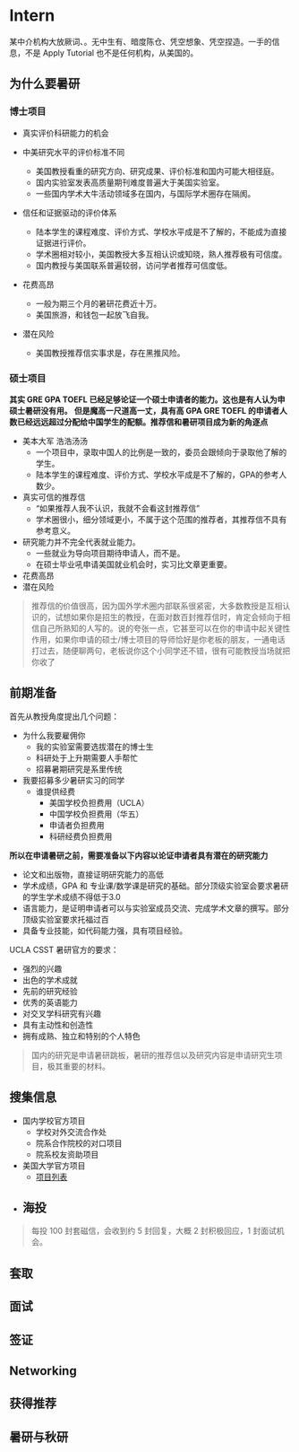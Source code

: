 # Intern
某中介机构大放厥词、。无中生有、暗度陈仓、凭空想象、凭空捏造。一手的信息，不是 Apply Tutorial 也不是任何机构，从美国的。

## 为什么要暑研 ##

### 博士项目 ###

- 真实评价科研能力的机会
 
- 中美研究水平的评价标准不同
  - 美国教授看重的研究方向、研究成果、评价标准和国内可能大相径庭。
  - 国内实验室发表高质量期刊难度普遍大于美国实验室。
  - 一些国内学术大牛活动领域多在国内，与国际学术圈存在隔阂。
- 信任和证据驱动的评价体系
  - 陆本学生的课程难度、评价方式、学校水平成是不了解的，不能成为直接证据进行评价。
  - 学术圈相对较小，美国教授大多互相认识或知晓，熟人推荐极有可信度。
  - 国内教授与美国联系普遍较弱，访问学者推荐可信度低。
- 花费高昂
  - 一般为期三个月的暑研花费近十万。
  - 美国旅游，和钱包一起放飞自我。
- 潜在风险
  - 美国教授推荐信实事求是，存在黑推风险。


### 硕士项目 ###

**其实 GRE GPA TOEFL 已经足够论证一个硕士申请者的能力。这也是有人认为申硕士暑研没有用。**
**但是魔高一尺道高一丈，具有高 GPA GRE TOEFL 的申请者人数已经远远超过分配给中国学生的配额。推荐信和暑研项目成为新的角逐点**


- 美本大军 浩浩汤汤
  - 一个项目中，录取中国人的比例是一致的，委员会跟倾向于录取他了解的学生。
  - 陆本学生的课程难度、评价方式、学校水平成是不了解的，GPA的参考人数少。
- 真实可信的推荐信
  - “如果推荐人我不认识，我就不会看这封推荐信”
  - 学术圈很小，细分领域更小，不属于这个范围的推荐者，其推荐信不具有参考意义。
- 研究能力并不完全代表就业能力。
  - 一些就业为导向项目期待申请人，而不是。
  - 在硕士毕业吼申请美国就业机会时，实习比文章更重要。
- 花费高昂
- 潜在风险
  

> 推荐信的价值很高，因为国外学术圈内部联系很紧密，大多数教授是互相认识的，试想如果你是招生的教授，在面对数百封推荐信时，肯定会倾向于相信自己所熟知的人写的。说的夸张一点，它甚至可以在你的申请中起关键性作用，如果你申请的硕士/博士项目的导师恰好是你老板的朋友，一通电话打过去，随便聊两句，老板说你这个小同学还不错，很有可能教授当场就把你收了

 
## 前期准备 ##
首先从教授角度提出几个问题：
- 为什么我要雇佣你
  - 我的实验室需要选拔潜在的博士生
  - 科研处于上升期需要人手帮忙
  - 招募暑期研究是系里传统
- 我要招募多少暑研实习的同学
   - 谁提供经费
     - 美国学校负担费用（UCLA）
     - 中国学校负担费用（华五）
     - 申请者负担费用
     - 科研经费负担费用

**所以在申请暑研之前，需要准备以下内容以论证申请者具有潜在的研究能力**

   - 论文和出版物，直接证明研究能力的高低
   - 学术成绩，GPA 和 专业课/数学课是研究的基础。部分顶级实验室会要求暑研的学生学术成绩不得低于3.0
   - 语言能力，是证明申请者可以与实验室成员交流、完成学术文章的撰写。部分顶级实验室要求托福过百
   - 具备专业技能，如代码能力强，具有项目经验。
   
   UCLA CSST 暑研官方的要求：
   
   - 强烈的兴趣
   - 出色的学术成就
   - 先前的研究经验
   - 优秀的英语能力
   - 对交叉学科研究有兴趣
   - 具有主动性和创造性
   - 拥有成熟、独立和特别的个人特色
   

> 国内的研究是申请暑研跳板，暑研的推荐信以及研究内容是申请研究生项目，极其重要的材料。

## 搜集信息 ##
- 国内学校官方项目
  - 学校对外交流合作处
  - 院系合作院校的对口项目
  - 院系校友资助项目
- 美国大学官方项目
  - [项目列表](www.baidu.com)
- 海投
  -

> 每投 100 封套磁信，会收到约 5 封回复，大概 2 封积极回应，1 封面试机会。

## 套取 ##

## 面试 ##

## 签证 ##

## Networking ##

## 获得推荐 ##

## 暑研与秋研 ## 
